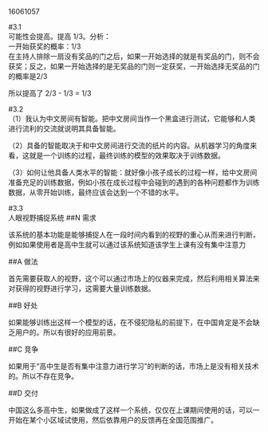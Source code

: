 16061057

#3.1  
可能性会提高。提高 1/3。分析：  
一开始获奖的概率：1/3  
在主持人排除一扇没有奖品的门之后，如果一开始选择的就是有奖品的门，则不会获奖；反之，如果一开始选择的是无奖品的门则一定获奖，一开始选择无奖品的门的概率是2/3  

所以提高了 2/3 - 1/3 = 1/3

#3.2  
（1）我认为中文房间有智能。把中文房间当作一个黑盒进行测试，它能够和人类进行流利的交流就说明其具备智能。 

（2）具备的智能取决于和中文房间进行交流的纸片的内容。从机器学习的角度来看，这就是一个训练的过程，最终训练的模型的效果取决于训练数据。

（3）如何让他具备人类水平的智能：就好像小孩子成长的过程一样，给中文房间准备充足的训练数据，例如小孩在成长过程中会碰到的遇到的各种问题都作为训练数据，从零开始训练，最终应该会达到一个不错的水平。


#3.3  
人眼视野捕捉系统
##N 需求

该系统的基本功能是能够捕捉人在一段时间内看到的视野的重心从而来进行判断，例如如果使用者是高中生就可以通过该系统知道该学生上课有没有集中注意力 

##A 做法  

首先需要获取人的视野，这个可以通过市场上的仪器来完成，然后利用相关算法来对获得的视野进行学习，这需要大量训练数据。

##B 好处

如果能够训练出这样一个模型的话，在不侵犯隐私的前提下，在中国肯定是不会缺乏用户的。所以有很好的应用前景。

##C 竞争

如果用于“高中生是否有集中注意力进行学习”的判断的话，市场上是没有相关技术的。所以不存在竞争。

##D 交付

中国这么多高中生，如果做成了这样一个系统，仅仅在上课期间使用的话，可以一开始在某个小区域试使用，然后依靠用户的反馈再在全国范围推广。
